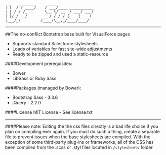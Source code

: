      _    ________     _____                
    | |  / / ____/    / ___/____ ___________
    | | / / /_        \__ \/ __ `/ ___/ ___/
    | |/ / __/       ___/ / /_/ (__  |__  ) 
    |___/_/         /____/\__,_/____/____/  
---

##The no-conflict Bootstrap base built for VisualForce pages

+ Supports standard Salesforce stylesheets
+ Loads of veriables for fast site-wide adjustments
+ Ready to be zipped and used a static-resource


####Development prerequisites:
+ Bower
+ LibSass or Ruby Sass


####Packages (managed by Bower):
+ Bootstrap Sass - 3.3.6
+ jQuery - 2.2.0


####License
MIT License - See license.txt

---

####Please note: Editing the the css files directly is a bad life choice if you plan on compiling ever again.
If you must do such a thing, create a separate file to prevent issues when the base stylesheets are compiled.
With the exception of some third-party plug-ins or frameworks, all of the CSS has been compiled from the .scss or .styl files located in `/stylesheets` folder.





